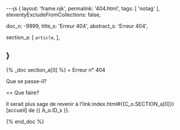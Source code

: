 ---js
{
  layout:    'frame.njk',
  permalink: '404.html',
  tags:      [ 'notag' ],
  eleventyExcludeFromCollections: false,

  doc_n: -9999,
  title_s:    'Erreur 404',
  abstract_s: 'Erreur 404',

  section_a:
  [
    `article`,
  ],

}
---
{% _doc section_a[0] %}
= Erreur n° 404

Que se passe-il?

== Que faire?

Il serait plus sage de revenir à l'link:index.html#{{C_o.SECTION_a[0]}}[accueil] de {{ A_o.ID_s }}.

{% end_doc %}
